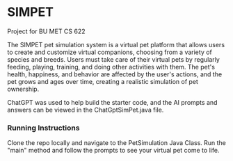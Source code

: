 # SIMPET
Project for BU MET CS 622

The SIMPET pet simulation system is a virtual pet platform that allows users to create and customize 
virtual companions, choosing from a variety of species and breeds. Users must take care of their 
virtual pets by regularly feeding, playing, training, and doing other activities with them. 
The pet's health, happiness, and behavior are affected by the user's actions, and the pet grows 
and ages over time, creating a realistic simulation of pet ownership.

ChatGPT was used to help build the starter code, and the AI prompts and answers can be viewed
in the ChatGptSimPet.java file.

### Running Instructions

Clone the repo locally and navigate to the PetSimulation Java Class. Run the "main" method and follow
the prompts to see your virtual pet come to life.
